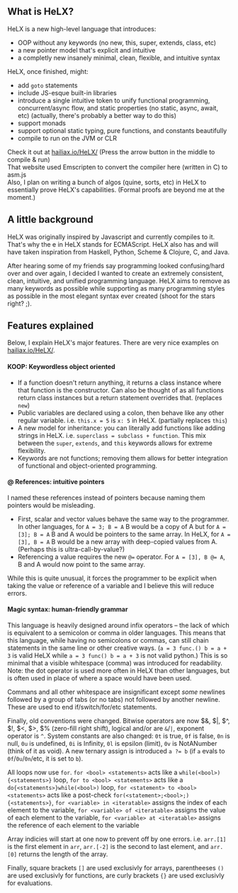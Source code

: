 ## What is HeLX?
HeLX is a new high-level language that introduces:  
* OOP without any keywords (no new, this, super, extends, class, etc)  
* a new pointer model that's explicit and intuitive  
* a completly new insanely minimal, clean, flexible, and intuitive syntax  

HeLX, once finished, might:  
* add `goto` statements
* include JS-esque built-in libraries
* introduce a single intuitive token to unify functional programming, concurrent/async flow, and static properties (no static, async, await, etc) (actually, there's probably a better way to do this)  
* support monads
* support optional static typing, pure functions, and constants beautifully
* compile to run on the JVM or CLR

Check it out at [hailiax.io/HeLX/](https://hailiax.io/HeLX/) (Press the arrow button in the middle to compile & run)  
That website used Emscripten to convert the compiler here (written in C) to asm.js  
Also, I plan on writing a bunch of algos (quine, sorts, etc) in HeLX to essentially prove HeLX's capabilities. (Formal proofs are beyond me at the moment.)
  
## A little background
HeLX was originally inspired by Javascript and currently compiles to it. That's why the e in HeLX stands for ECMAScript. HeLX also has and will have taken inspiration from Haskell, Python, Scheme & Clojure, C, and Java.  
  
After hearing some of my friends say programming looked confusing/hard over and over again, I decided I wanted to create an extremely consistent, clean, intuitive, and unified programming language. HeLX aims to remove as many keywords as possible while supporting as many programming styles as possible in the most elegant syntax ever created (shoot for the stars right? ;).  
  
## Features explained  
Below, I explain HeLX's major features. There are very nice examples on [hailiax.io/HeLX/](https://hailiax.io/HeLX/).  

#### KOOP: Keywordless object oriented
* If a function doesn't return anything, it returns a class instance where that function is the constructor. Can also be thought of as all functions return class instances but a return statement overrides that. (replaces `new`)  
* Public variables are declared using a colon, then behave like any other regular variable. i.e. `this.x = 5` is `x: 5` in HeLX. (partially replaces `this`)  
* A new model for inheritance: you can literally add functions like adding strings in HeLX. i.e. `superclass = subclass + function`. This mix between the `super`, `extends`, and `this` keywords allows for extreme flexibility.  
* Keywords are not functions; removing them allows for better integration of functional and object-oriented programming.  

#### @ References: intuitive pointers  
I named these references instead of pointers because naming them pointers would be misleading.  
* First, scalar and vector values behave the same way to the programmer. In other languages, for `A = 3; B = A` B would be a copy of A but for `A = [3]; B = A` B and A would be pointers to the same array. In HeLX, for `A = [3], B = A` B would be a new array with deep-copied values from A. (Perhaps this is ultra-call-by-value?)  
* Referencing a value requires the new `@=` operator. For `A = [3], B @= A`, B and A would now point to the same array. 

While this is quite unusual, it forces the programmer to be explicit when taking the value or reference of a variable and I believe this will reduce errors.

#### Magic syntax: human-friendly grammar  
This language is heavily designed around infix operators – the lack of which is equivalent to a semicolon or comma in older languages. This means that this language, while having no semicolons or commas, can still chain statements in the same line or other creative ways. (`a = 3 func.() b = a + 3` is valid HeLX while `a = 3 func() b = a + 3` is not valid python.) This is so minimal that a visible whitespace (comma) was introduced for readability. Note: the dot operator is used more often in HeLX than other languages, but is often used in place of where a space would have been used.  

Commans and all other whitespace are insignificant except *some* newlines followed by a group of tabs (or no tabs) not followed by another newline. These are used to end if/switch/for/etc statements.  

Finally, old conventions were changed. Bitwise operators are now $&, $|, $^, $!, $<, $>, $% (zero-fill right shift), logical and/or are `&`/`|`, exponent operator is `^`. System constants are also changed: `0t` is true, `0f` is false, `0n` is null, `0u` is undefined, `0i` is Infinity, `0l` is epsilon (limit), `0v` is NotANumber (think of it as void). A new ternary assign is introduced `a ?= b` (if `a` evals to `0f`/`0u`/`0n`/etc, it is set to `b`).  

All loops now use `for`. `for <bool> <statements>` acts like a `while(<bool>){<statements>}` loop, `for to <bool> <statements>` acts like a `do{<statements>}while(<bool>)` loop, `for <statement> to <bool> <statements>` acts like a post-check `for(<statement>;<bool>;){<statements>}`, `for <variable> in <iteratable>` assigns the index of each element to the variable, `for <variable> of <iteratable>` assigns the value of each element to the variable, `for <variable> at <iteratable>` assigns the reference of each element to the variable

Array indicies will start at one now to prevent off by one errors. i.e. `arr.[1]` is the first element in `arr`, `arr.[-2]` is the second to last element, and `arr.[0]` returns the length of the array.  

Finally, square brackets `[]` are used exclusivly for arrays, parentheeses `()` are used exclusivly for functions, are curly brackets `{}` are used exclusivly for evaluations.
